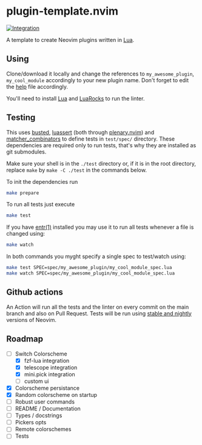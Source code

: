 # plugin-template.nvim

[![Integration][integration-badge]][integration-runs]

A template to create Neovim plugins written in [Lua][lua].

## Using

Clone/download it locally and change the references to `my_awesome_plugin`,
`my_cool_module` accordingly to your new plugin name. Don't forget to edit the
[help][help] file accordingly.

You'll need to install [Lua][lua] and [LuaRocks][luarocks] to run the linter.

## Testing

This uses [busted][busted], [luassert][luassert] (both through
[plenary.nvim][plenary]) and [matcher_combinators][matcher_combinators] to
define tests in `test/spec/` directory. These dependencies are required only to
run tests, that's why they are installed as git submodules.

Make sure your shell is in the `./test` directory or, if it is in the root directory,
replace `make` by `make -C ./test` in the commands below.

To init the dependencies run

```bash
make prepare
```

To run all tests just execute

```bash
make test
```

If you have [entr(1)][entr] installed you may use it to run all tests whenever a
file is changed using:

```bash
make watch
```

In both commands you myght specify a single spec to test/watch using:

```bash
make test SPEC=spec/my_awesome_plugin/my_cool_module_spec.lua
make watch SPEC=spec/my_awesome_plugin/my_cool_module_spec.lua
```

## Github actions

An Action will run all the tests and the linter on every commit on the main
branch and also on Pull Request. Tests will be run using
[stable and nightly][neovim-test-versions] versions of Neovim.

[lua]: https://www.lua.org/
[entr]: https://eradman.com/entrproject/
[luarocks]: https://luarocks.org/
[busted]: https://olivinelabs.com/busted/
[luassert]: https://github.com/Olivine-Labs/luassert
[plenary]: https://github.com/nvim-lua/plenary.nvim
[matcher_combinators]: https://github.com/m00qek/matcher_combinators.lua
[integration-badge]: https://github.com/m00qek/plugin-template.nvim/actions/workflows/integration.yml/badge.svg
[integration-runs]: https://github.com/m00qek/plugin-template.nvim/actions/workflows/integration.yml
[neovim-test-versions]: .github/workflows/integration.yml#L17
[help]: doc/my-awesome-plugin.txt

## Roadmap

- [ ] Switch Colorscheme
  - [x] fzf-lua integration
  - [x] telescope integration
  - [x] mini.pick integration
  - [ ] custom ui
- [x] Colorscheme persistance
- [x] Random colorscheme on startup
- [ ] Robust user commands
- [ ] README / Documentation
- [ ] Types / docstrings
- [ ] Pickers opts
- [ ] Remote colorschemes
- [ ] Tests

